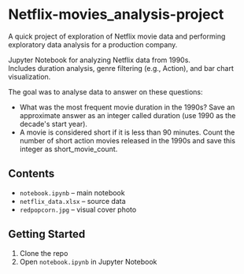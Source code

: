 # Netflix-movies_analysis-project
A quick project of exploration of Netflix movie data and performing exploratory data analysis for a production company.

Jupyter Notebook for analyzing Netflix data from 1990s.  
Includes duration analysis, genre filtering (e.g., Action), and bar chart visualization.

The goal was to analyse data to answer on these questions:
- What was the most frequent movie duration in the 1990s? Save an approximate answer as an integer called duration (use 1990 as the decade's start year).
- A movie is considered short if it is less than 90 minutes. Count the number of short action movies released in the 1990s and save this integer as short_movie_count.

## Contents

- `notebook.ipynb` – main notebook
- `netflix_data.xlsx` – source data
- `redpopcorn.jpg` – visual cover photo

## Getting Started

1. Clone the repo
2. Open `notebook.ipynb` in Jupyter Notebook

